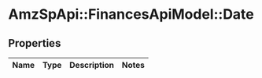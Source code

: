 # AmzSpApi::FinancesApiModel::Date

## Properties
Name | Type | Description | Notes
------------ | ------------- | ------------- | -------------

